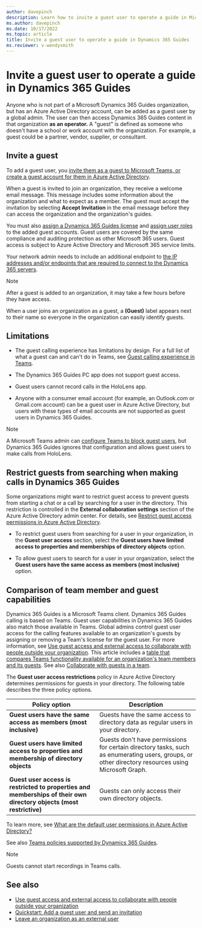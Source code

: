 ```yaml
---
author: davepinch
description: Learn how to invite a guest user to operate a guide in Microsoft Dynamics 365 Guides
ms.author: davepinch
ms.date: 10/17/2022
ms.topic: article
title: Invite a guest user to operate a guide in Dynamics 365 Guides
ms.reviewer: v-wendysmith
---
```


# Invite a guest user to operate a guide in Dynamics 365 Guides

Anyone who is not part of a Microsoft Dynamics 365 Guides organization, but has an Azure Active Directory account, can be added as a guest user by a global admin. The user can then access Dynamics 365 Guides content in that organization **as an operator.** A "guest" is defined as someone who doesn't have a school or work account with the organization. For example, a guest could be a partner, vendor, supplier, or consultant. 

## Invite a guest

To add a guest user, you [invite them as a guest to Microsoft Teams, or create a guest account for them in Azure Active Directory](/microsoft-365/admin/add-users/about-guest-users).

When a guest is invited to join an organization, they receive a welcome email message. This message includes some information about the organization and what to expect as a member. The guest must accept the invitation by selecting **Accept Invitation** in the email message before they can access the organization and the organization's guides.

You must also [assign a Dynamics 365 Guides license](add-users.md#assign-a-dynamics-365-guides-license-to-an-existing-user) and [assign user roles](assign-role.md) to the added guest accounts. Guest users are covered by the same compliance and auditing protection as other Microsoft 365 users. Guest access is subject to Azure Active Directory and Microsoft 365 service limits.

Your network admin needs to include an additional endpoint to [the IP addresses and/or endpoints that are required to connect to the Dynamics 365 servers](admin-network-requirements.md).

> [!NOTE]
> After a guest is added to an organization, it may take a few hours before they have access.    

When a user joins an organization as a guest, a **(Guest)** label appears next to their name so everyone in the organization can easily identify guests. 

## Limitations

- The guest calling experience has limitations by design. For a full list of what a guest can and can't do in Teams, see [Guest calling experience in Teams](/microsoftteams/guest-experience).

- The Dynamics 365 Guides PC app does not support guest access. 

- Guest users cannot record calls in the HoloLens app.

- Anyone with a consumer email account (for example, an Outlook.com or Gmail.com account) can be a guest user in Azure Active Directory, but users with these types of email accounts are not supported as guest users in Dynamics 365 Guides. 

> [!NOTE]
> A Microsoft Teams admin can [configure Teams to block guest users](/microsoftteams/set-up-guests), but Dynamics 365 Guides ignores that configuration and allows guest users to make calls from HoloLens.

## Restrict guests from searching when making calls in Dynamics 365 Guides

Some organizations might want to restrict guest access to prevent guests from starting a chat or a call by searching for a user in the directory. This restriction is controlled in the **External collaboration settings** section of the Azure Active Directory admin center. For details, see [Restrict guest access permissions in Azure Active Directory](/azure/active-directory/enterprise-users/users-restrict-guest-permissions).

- To restrict guest users from searching for a user in your organization, in the **Guest user access** section, select the **Guest users have limited access to properties and memberships of directory objects** option.

- To allow guest users to search for a user in your organization, select the **Guest users have the same access as members (most inclusive)** option.

## Comparison of team member and guest capabilities

Dynamics 365 Guides is a Microsoft Teams client. Dynamics 365 Guides calling is based on Teams. Guest user capabilities in Dynamics 365 Guides also match those available in Teams. Global admins control guest user access for the calling features available to an organization's guests by assigning or removing a Team's license for the guest user. For more information, see [Use guest access and external access to collaborate with people outside your organization](/microsoftteams/communicate-with-users-from-other-organizations). This article includes a [table that compares Teams functionality available for an organization's team members and its guests](/microsoftteams/communicate-with-users-from-other-organizations#external-access-external-chat-and-meetings). See also [Collaborate with guests in a team](/microsoft-365/solutions/collaborate-as-team).

The **Guest user access restrictions** policy in Azure Active Directory determines permissions for guests in your directory. The following table describes the three policy options.

|Policy option|Description|
|-------------------------------------------------------|---------------------------------------------------------------------------------------|
|**Guest users have the same access as members (most inclusive)**|Guests have the same access to directory data as regular users in your directory.|
|**Guest users have limited access to properties and membership of directory objects**|Guests don't have permissions for certain directory tasks, such as enumerating users, groups, or other directory resources using Microsoft Graph.|
|**Guest user access is restricted to properties and memberships of their own directory objects (most restrictive)**|Guests can only access their own directory objects.|

To learn more, see [What are the default user permissions in Azure Active Directory?](/azure/active-directory/fundamentals/users-default-permissions)

See also [Teams policies supported by Dynamics 365 Guides](admin-teams-policies.md).

> [!NOTE]
> Guests cannot start recordings in Teams calls. 

## See also

- [Use guest access and external access to collaborate with people outside your organization](/microsoftteams/communicate-with-users-from-other-organizations)
- [Quickstart: Add a guest user and send an invitation](/azure/active-directory/external-identities/b2b-quickstart-add-guest-users-portal)
- [Leave an organization as an external user](/azure/active-directory/b2b/leave-the-organization)
